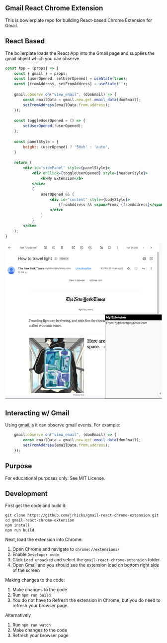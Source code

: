 ## Gmail React Chrome Extension

This is bowlerplate repo for building React-based Chrome Extension for Gmail.

## React Based

The boilerplate loads the React App into the Gmail page and supplies the gmail object which you can observe.

```jsx
const App = (props) => {
    const { gmail } = props;
    const [userOpened, setUserOpened] = useState(true); 
    const [fromAddress, setFromAddress] = useState(''); 
    
    gmail.observe.on("view_email", (domEmail) => {
        const emailData = gmail.new.get.email_data(domEmail);
        setFromAddress(emailData.from.address);
    });

    const toggleUserOpened = () => {
        setUserOpened(!userOpened);
    };

    const panelStyle = {
        height: (userOpened) ? '50vh' : 'auto', 
    }

    return (
        <div id="sidePanel" style={panelStyle}>
            <div onClick={toggleUserOpened} style={headerStyle}>
                <b>My Extension</b>
            </div>          
            {
                userOpened && (
                    <div id="content" style={bodyStyle}>
                        {fromAddress && <span>From: {fromAddress}</span>}
                    </div>
                )
            }
        </div>
    );
}
```

![screenshot](./screen_shots/opened.png)

## Interacting w/ Gmail

Using [gmail.js](https://github.com/KartikTalwar/gmail.js/) it can observe gmail events.  For example:

```javascript
    gmail.observe.on("view_email", (domEmail) => {
        const emailData = gmail.new.get.email_data(domEmail);
        setFromAddress(emailData.from.address);
    });
```

## Purpose

For educational purposes only.  See MIT License.

## Development

First get the code and build it:

````
git clone https://github.com/jrhicks/gmail-react-chrome-extension.git
cd gmail-react-chrome-extension
npm install
npm run build
````

Next, load the extension into Chrome:

1. Open Chrome and navigate to `chrome://extensions/`
2. Enable `Developer mode`
3. Click `Load unpacked` and select the `gmail-react-chrome-extension` folder
4. Open Gmail and you should see the extension load on bottom right side of the screen

Making changes to the code:

1. Make changes to the code
2. Run `npm run build`
3. You do not have to Refresh the extension in Chrome, but you do need to refresh your browser page.

Alternatively

1. Run `npm run watch`
2. Make changes to the code
3. Refresh your browser page